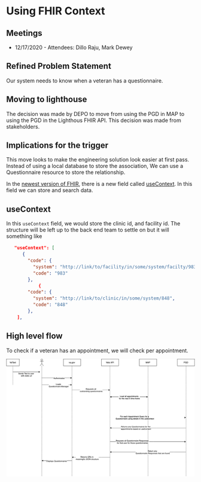 # Using FHIR Context

## Meetings

- 12/17/2020 - Attendees: Dillo Raju, Mark Dewey

## Refined Problem Statement

Our system needs to know when a veteran has a questionnaire.

## Moving to lighthouse

The decision was made by DEPO to move from using the PGD in MAP to using the PGD in the Lighthous FHIR API. This decision was made from stakeholders.

## Implications for the trigger

This move looks to make the engineering solution look easier at first pass. Instead of using a local database to store the association, We can use a Questionnaire resource to store the relationship.

In the [newest version of FHIR](https://www.hl7.org/fhir/questionnaire.html), there is a new field called [useContext](https://www.hl7.org/fhir/questionnaire-definitions.html#Questionnaire.useContext). In this field we can store and search data.

## useContext

In this `useContext` field, we would store the clinic id, and facility id. The structure will be left up to the back end team to settle on but it will something like

```json
   "useContext": [
      {
        "code": {
          "system": "http://link/to/facility/in/some/system/facilty/983",
          "code": "983"
        },
            {
        "code": {
          "system": "http://link/to/clinic/in/some/system/848",
          "code": "848"
        },
    ],
```

## High level flow

To check if a veteran has an appointment, we will check per appointment.

![trigger FHIR 4 flow](assets/trigger.fhir.png)

